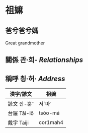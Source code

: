 # 祖嫲
## 爸兮爸兮媽
Great grandmother

## 關係 관·희- _Relationships_

## 稱呼 칑·허· _Address_

漢字/諺文 | 祖嫲
--- | ---
諺文 깐-뿐ˆ | 저ˊ마ˊ
台羅 Tâi-lô | tsóo-má
戴字 Taiji | cor1mah4


